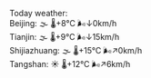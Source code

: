 Today weather:  
Beijing: 🌫  🌡️+8°C 🌬️↓0km/h  
Tianjin: 🌫  🌡️+9°C 🌬️↓15km/h  
Shijiazhuang: 🌫  🌡️+15°C 🌬️↗0km/h  
Tangshan: ☀️ 🌡️+12°C 🌬️↗6km/h  
